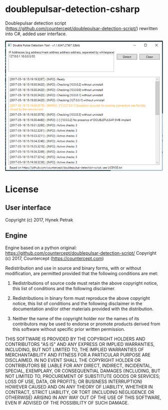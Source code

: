 # doublepulsar-detection-csharp

Doublepulsar detection script (https://github.com/countercept/doublepulsar-detection-script/) rewritten into C#, added user interface.

![alt text](pics/screen.png "Screen")


# License
## User interface ##
Copyright (c) 2017, Hynek Petrak

## Engine ##
Engine based on a python original:
https://github.com/countercept/doublepulsar-detection-script/ 
Copyright (c) 2017, Countercept (https://countercept.com)

Redistribution and use in source and binary forms, with or without modification, are permitted provided
that the following conditions are met:

1. Redistributions of source code must retain the above copyright notice, this list of conditions
and the following disclaimer.

2. Redistributions in binary form must reproduce the above copyright notice, this list of conditions
and the following disclaimer in the documentation and/or other materials provided with the distribution.

3. Neither the name of the copyright holder nor the names of its contributors may be used to endorse
or promote products derived from this software without specific prior written permission.

THIS SOFTWARE IS PROVIDED BY THE COPYRIGHT HOLDERS AND CONTRIBUTORS "AS IS" AND ANY EXPRESS OR IMPLIED
WARRANTIES, INCLUDING, BUT NOT LIMITED TO, THE IMPLIED WARRANTIES OF MERCHANTABILITY AND FITNESS
FOR A PARTICULAR PURPOSE ARE DISCLAIMED. IN NO EVENT SHALL THE COPYRIGHT HOLDER OR CONTRIBUTORS
BE LIABLE FOR ANY DIRECT, INDIRECT, INCIDENTAL, SPECIAL, EXEMPLARY, OR CONSEQUENTIAL DAMAGES
(INCLUDING, BUT NOT LIMITED TO, PROCUREMENT OF SUBSTITUTE GOODS OR SERVICES; LOSS OF USE, DATA,
OR PROFITS; OR BUSINESS INTERRUPTION) HOWEVER CAUSED AND ON ANY THEORY OF LIABILITY, WHETHER
IN CONTRACT, STRICT LIABILITY, OR TORT (INCLUDING NEGLIGENCE OR OTHERWISE) ARISING IN ANY WAY
OUT OF THE USE OF THIS SOFTWARE, EVEN IF ADVISED OF THE POSSIBILITY OF SUCH DAMAGE.
